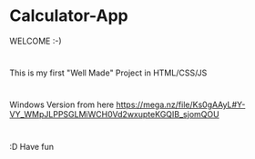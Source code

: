 # Calculator-App
WELCOME :-)
#
This is my first "Well Made" Project in HTML/CSS/JS

#
Windows Version from here
https://mega.nz/file/Ks0gAAyL#Y-VY_WMpJLPPSGLMiWCH0Vd2wxupteKGQIB_sjomQOU
#
:D Have fun
